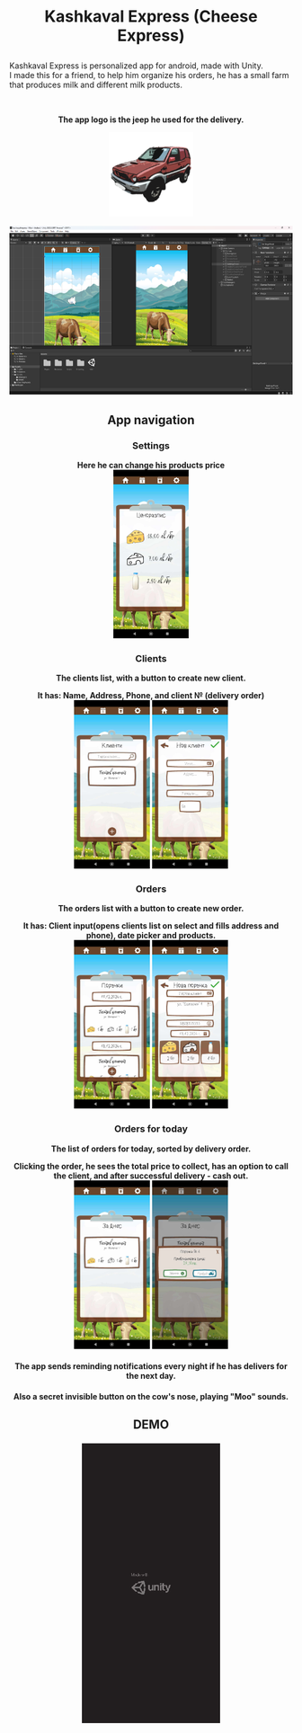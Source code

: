 ﻿# <p align="center">Kashkaval Express (Cheese Express)</p>
<p>Kashkaval Express is personalized app for android, made with Unity.
<br> I made this for a friend, to help him organize his orders, he has a small farm that produces milk and different milk products.</p>
<br>

**<p align="center">The app logo is the jeep he used for the delivery.**
<p align="center"><img alt="logo" height="150" src="Screenshots/1.png"/>

<p align="center"><img alt="unity" height="300" src="Screenshots/2.png"/>

## <p align="center">App navigation

### <p align="center">Settings
**<p align="center">Here he can change his products price**
<br>
<img alt="unity" height="300" src="Screenshots/3.png"/>

### <p align="center">Clients
**<p align="center">The clients list, with a button to create new client.**
<br>
**<p align="center">It has: Name, Address, Phone, and client № (delivery order)**
<br>
<img alt="unity" height="300" src="Screenshots/5.png"/>
<img alt="unity" height="300" src="Screenshots/4.png"/>

### <p align="center">Orders
**<p align="center">The orders list with a button to create new order.**
<br>
**<p align="center">It has: Client input(opens clients list on select and fills address and phone), date picker and products.**
<br>
<img alt="unity" height="300" src="Screenshots/7.png"/>
<img alt="unity" height="300" src="Screenshots/6.png"/>

### <p align="center">Orders for today
**<p align="center">The list of orders for today, sorted by delivery order.**
<br>
**<p align="center">Clicking the order, he sees the total price to collect, has an option to call the client, and after successful delivery - cash out.**
<br>
<img alt="unity" height="300" src="Screenshots/8.png"/>
<img alt="unity" height="300" src="Screenshots/9.png"/>

#### <p align="center">The app sends reminding notifications every night if he has delivers for the next day.
#### <p align="center">Also a secret invisible button on the cow's nose, playing "Moo" sounds.

## <p align="center">DEMO
[<p align="center">![Watch the demo](Screenshots/thumb.png)](https://www.youtube.com/shorts/zqo4OBJc0oQ)
